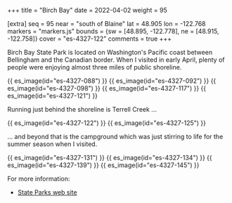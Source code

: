 +++
title = "Birch Bay"
date = 2022-04-02
weight = 95

[extra]
seq = 95
near = "south of Blaine"
lat = 48.905
lon = -122.768
markers = "markers.js"
bounds = {sw = [48.895, -122.778], ne = [48.915, -122.758]}
cover = "es-4327-122"
comments = true
+++

Birch Bay State Park is located on Washington's Pacific coast between Bellingham and the Canadian border. When I visited in early April, plenty of people were enjoying almost three miles of public shoreline.

<!-- more -->

{{ es_image(id="es-4327-088") }}
{{ es_image(id="es-4327-092") }}
{{ es_image(id="es-4327-098") }}
{{ es_image(id="es-4327-117") }}
{{ es_image(id="es-4327-121") }}

Running just behind the shoreline is Terrell Creek ...

{{ es_image(id="es-4327-122") }}
{{ es_image(id="es-4327-125") }}

... and beyond that is the campground which was just stirring to life for the summer season when I visited.

{{ es_image(id="es-4327-131") }}
{{ es_image(id="es-4327-134") }}
{{ es_image(id="es-4327-139") }}
{{ es_image(id="es-4327-145") }}

For more information:

* [State Parks web site](https://www.parks.wa.gov/170/Birch-Bay)
